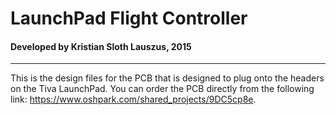 # LaunchPad Flight Controller
#### Developed by Kristian Sloth Lauszus, 2015
_________

This is the design files for the PCB that is designed to plug onto the headers on the Tiva LaunchPad. You can order the PCB directly from the following link: <https://www.oshpark.com/shared_projects/9DC5cp8e>.
